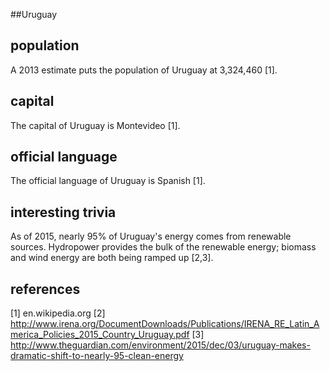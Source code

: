 ##Uruguay
## population
A 2013 estimate puts the population of Uruguay at 3,324,460 [1].


## capital
The capital of Uruguay is Montevideo [1].

 
## official language
The official language of Uruguay is Spanish [1].


## interesting trivia
As of 2015, nearly 95% of Uruguay's energy comes from renewable sources.  Hydropower provides the bulk of the renewable energy; biomass and wind energy are both being ramped up [2,3].

## references
[1] en.wikipedia.org
[2] http://www.irena.org/DocumentDownloads/Publications/IRENA_RE_Latin_America_Policies_2015_Country_Uruguay.pdf
[3] http://www.theguardian.com/environment/2015/dec/03/uruguay-makes-dramatic-shift-to-nearly-95-clean-energy

